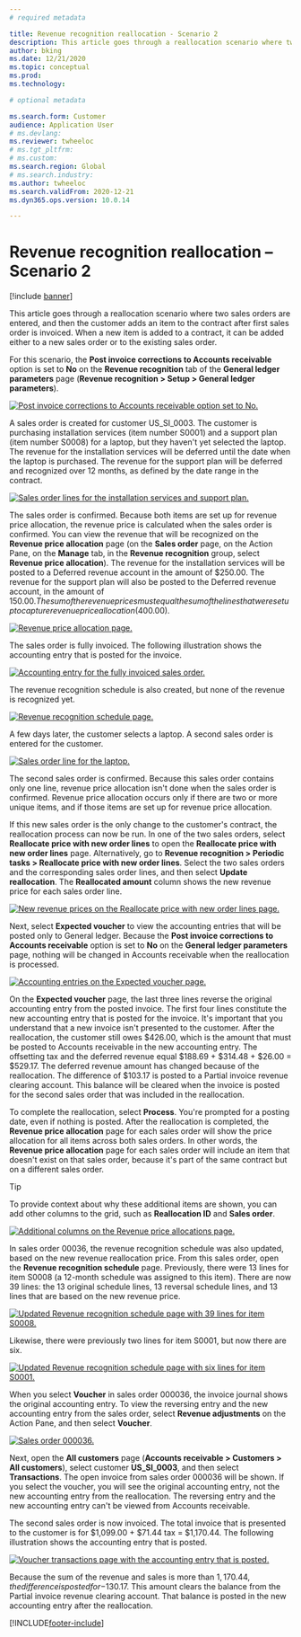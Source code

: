 ```yaml
---
# required metadata

title: Revenue recognition reallocation - Scenario 2
description: This article goes through a reallocation scenario where two sales orders are entered, and then the customer adds an item to the contract after first sales order is invoiced. When a new item is added to a contract, it can be added either to a new sales order or to the existing sales order.
author: bking
ms.date: 12/21/2020
ms.topic: conceptual
ms.prod: 
ms.technology: 

# optional metadata

ms.search.form: Customer
audience: Application User
# ms.devlang: 
ms.reviewer: twheeloc
# ms.tgt_pltfrm: 
# ms.custom: 
ms.search.region: Global 
# ms.search.industry: 
ms.author: twheeloc
ms.search.validFrom: 2020-12-21
ms.dyn365.ops.version: 10.0.14

---
```


# Revenue recognition reallocation – Scenario 2

[!include [banner](../includes/banner.md)]

This article goes through a reallocation scenario where two sales orders are entered, and then the customer adds an item to the contract after first sales order is invoiced. When a new item is added to a contract, it can be added either to a new sales order or to the existing sales order.

For this scenario, the **Post invoice corrections to Accounts receivable** option is set to **No** on the **Revenue recognition** tab of the **General ledger parameters** page (**Revenue recognition \> Setup \> General ledger parameters**).

[![Post invoice corrections to Accounts receivable option set to No.](./media/12_rev-rec-scenarios.png)](./media/12_rev-rec-scenarios.png)

A sales order is created for customer US\_SI\_0003. The customer is purchasing installation services (item number S0001) and a support plan (item number S0008) for a laptop, but they haven't yet selected the laptop. The revenue for the installation services will be deferred until the date when the laptop is purchased. The revenue for the support plan will be deferred and recognized over 12 months, as defined by the date range in the contract.

[![Sales order lines for the installation services and support plan.](./media/13_rev-rec-scenarios.png)](./media/13_rev-rec-scenarios.png)

The sales order is confirmed. Because both items are set up for revenue price allocation, the revenue price is calculated when the sales order is confirmed. You can view the revenue that will be recognized on the **Revenue price allocation** page (on the **Sales order** page, on the Action Pane, on the **Manage** tab, in the **Revenue recognition** group, select **Revenue price allocation**). The revenue for the installation services will be posted to a Deferred revenue account in the amount of $250.00. The revenue for the support plan will also be posted to the Deferred revenue account, in the amount of $150.00. The sum of the revenue prices must equal the sum of the lines that were set up to capture revenue price allocation ($400.00).

[![Revenue price allocation page.](./media/14_rev-rec-scenarios.png)](./media/14_rev-rec-scenarios.png)

The sales order is fully invoiced. The following illustration shows the accounting entry that is posted for the invoice.

[![Accounting entry for the fully invoiced sales order.](./media/15_rev-rec-scenarios.png)](./media/15_rev-rec-scenarios.png)

The revenue recognition schedule is also created, but none of the revenue is recognized yet.

[![Revenue recognition schedule page.](./media/16_rev-rec-scenarios.png)](./media/16_rev-rec-scenarios.png)

A few days later, the customer selects a laptop. A second sales order is entered for the customer.

[![Sales order line for the laptop.](./media/17_rev-rec-scenarios.png)](./media/17_rev-rec-scenarios.png)

The second sales order is confirmed. Because this sales order contains only one line, revenue price allocation isn't done when the sales order is confirmed. Revenue price allocation occurs only if there are two or more unique items, and if those items are set up for revenue price allocation.

If this new sales order is the only change to the customer's contract, the reallocation process can now be run. In one of the two sales orders, select **Reallocate price with new order lines** to open the **Reallocate price with new order lines** page. Alternatively, go to **Revenue recognition \> Periodic tasks \> Reallocate price with new order lines**. Select the two sales orders and the corresponding sales order lines, and then select **Update reallocation**. The **Reallocated amount** column shows the new revenue price for each sales order line.

[![New revenue prices on the Reallocate price with new order lines page.](./media/18_rev-rec-scenarios.png)](./media/18_rev-rec-scenarios.png)

Next, select **Expected voucher** to view the accounting entries that will be posted only to General ledger. Because the **Post invoice corrections to Accounts receivable** option is set to **No** on the **General ledger parameters** page, nothing will be changed in Accounts receivable when the reallocation is processed.

[![Accounting entries on the Expected voucher page.](./media/19_rev-rec-scenarios.png)](./media/19_rev-rec-scenarios.png)

On the **Expected voucher** page, the last three lines reverse the original accounting entry from the posted invoice. The first four lines constitute the new accounting entry that is posted for the invoice. It's important that you understand that a new invoice isn't presented to the customer. After the reallocation, the customer still owes $426.00, which is the amount that must be posted to Accounts receivable in the new accounting entry. The offsetting tax and the deferred revenue equal $188.69 + $314.48 + $26.00 = $529.17. The deferred revenue amount has changed because of the reallocation. The difference of $103.17 is posted to a Partial invoice revenue clearing account. This balance will be cleared when the invoice is posted for the second sales order that was included in the reallocation.

To complete the reallocation, select **Process**. You're prompted for a posting date, even if nothing is posted. After the reallocation is completed, the **Revenue price allocation** page for each sales order will show the price allocation for all items across both sales orders. In other words, the **Revenue price allocation** page for each sales order will include an item that doesn't exist on that sales order, because it's part of the same contract but on a different sales order.

> [!TIP]
> To provide context about why these additional items are shown, you can add other columns to the grid, such as **Reallocation ID** and **Sales order**.
> 
> [![Additional columns on the Revenue price allocations page.](./media/20_rev-rec-scenarios.png)](./media/20_rev-rec-scenarios.png)

In sales order 00036, the revenue recognition schedule was also updated, based on the new revenue reallocation price. From this sales order, open the **Revenue recognition schedule** page. Previously, there were 13 lines for item S0008 (a 12-month schedule was assigned to this item). There are now 39 lines: the 13 original schedule lines, 13 reversal schedule lines, and 13 lines that are based on the new revenue price.

[![Updated Revenue recognition schedule page with 39 lines for item S0008.](./media/21_rev-rec-scenarios.png)](./media/21_rev-rec-scenarios.png)

Likewise, there were previously two lines for item S0001, but now there are six.

[![Updated Revenue recognition schedule page with six lines for item S0001.](./media/22_rev-rec-scenarios.png)](./media/22_rev-rec-scenarios.png)

When you select **Voucher** in sales order 000036, the invoice journal shows the original accounting entry. To view the reversing entry and the new accounting entry from the sales order, select **Revenue adjustments** on the Action Pane, and then select **Voucher**.

[![Sales order 000036.](./media/23_rev-rec-scenarios.png)](./media/23_rev-rec-scenarios.png)

Next, open the **All customers** page (**Accounts receivable \> Customers \> All customers**), select customer **US\_SI\_0003**, and then select **Transactions**. The open invoice from sales order 000036 will be shown. If you select the voucher, you will see the original accounting entry, not the new accounting entry from the reallocation. The reversing entry and the new accounting entry can't be viewed from Accounts receivable.

The second sales order is now invoiced. The total invoice that is presented to the customer is for $1,099.00 + $71.44 tax = $1,170.44. The following illustration shows the accounting entry that is posted.

[![Voucher transactions page with the accounting entry that is posted.](./media/24_rev-rec-scenarios.png)](./media/24_rev-rec-scenarios.png)

Because the sum of the revenue and sales is more than $1,170.44, the difference is posted for -$130.17. This amount clears the balance from the Partial invoice revenue clearing account. That balance is posted in the new accounting entry after the reallocation.


[!INCLUDE[footer-include](../../includes/footer-banner.md)]
